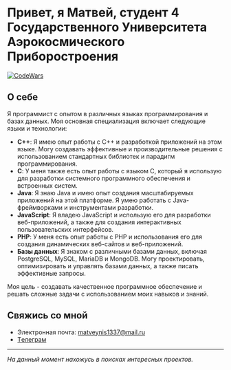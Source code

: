 
<!-- Заголовок -->
# Привет, я Матвей, студент 4 Государственного Университета Аэрокосмического Приборостроения 

<!-- Значок CodeWars -->
[![CodeWars](https://www.codewars.com/users/matveynis/badges/large)](https://www.codewars.com/users/matveynis)


<!-- Описание -->
## О себе

 Я программист с опытом в различных языках программирования и базах данных. Моя основная специализация включает следующие языки и технологии:

- **C++**: Я имею опыт работы с C++ и разработкой приложений на этом языке. Могу создавать эффективные и производительные решения с использованием стандартных библиотек и парадигм программирования.
- **C**: У меня также есть опыт работы с языком C, который я использую для разработки системного программного обеспечения и встроенных систем.
- **Java**: Я знаю Java и имею опыт создания масштабируемых приложений на этой платформе. Я умею работать с Java-фреймворками и инструментами разработки.
- **JavaScript**: Я владею JavaScript и использую его для разработки веб-приложений, а также для создания интерактивных пользовательских интерфейсов.
- **PHP**: У меня есть опыт работы с PHP и использования его для создания динамических веб-сайтов и веб-приложений.
- **Базы данных**: Я знаком с различными базами данных, включая PostgreSQL, MySQL, MariaDB и MongoDB. Могу проектировать, оптимизировать и управлять базами данных, а также писать эффективные запросы.

Моя цель - создавать качественное программное обеспечение и решать сложные задачи с использованием моих навыков и знаний.

<!-- Контакты -->
## Свяжись со мной

- Электронная почта: matveynis1337@mail.ru
- [Tелеграм](https://t.me/matveynis)

<!-- Футер -->
***

_На данный момент нахожусь в поисках интересных проектов._
